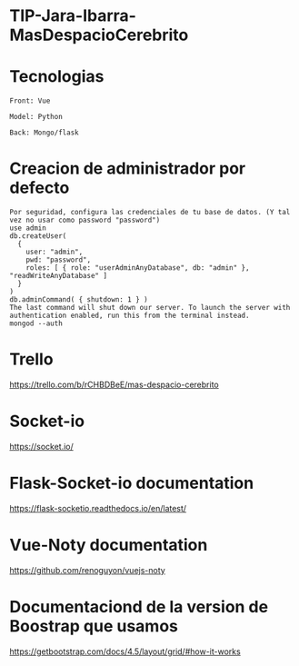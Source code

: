 # TIP-Jara-Ibarra-MasDespacioCerebrito

  # Tecnologias
  
    Front: Vue
    
    Model: Python
    
    Back: Mongo/flask

# Creacion de administrador por defecto
    Por seguridad, configura las credenciales de tu base de datos. (Y tal vez no usar como password "password")
    use admin
    db.createUser(
      {
        user: "admin",
        pwd: "password",
        roles: [ { role: "userAdminAnyDatabase", db: "admin" }, "readWriteAnyDatabase" ]
      }
    )
    db.adminCommand( { shutdown: 1 } )
    The last command will shut down our server. To launch the server with authentication enabled, run this from the terminal instead.
    mongod --auth
    
# Trello
https://trello.com/b/rCHBDBeE/mas-despacio-cerebrito

# Socket-io
https://socket.io/

# Flask-Socket-io documentation
https://flask-socketio.readthedocs.io/en/latest/

# Vue-Noty documentation
https://github.com/renoguyon/vuejs-noty

# Documentaciond de la version de Boostrap que usamos
https://getbootstrap.com/docs/4.5/layout/grid/#how-it-works
